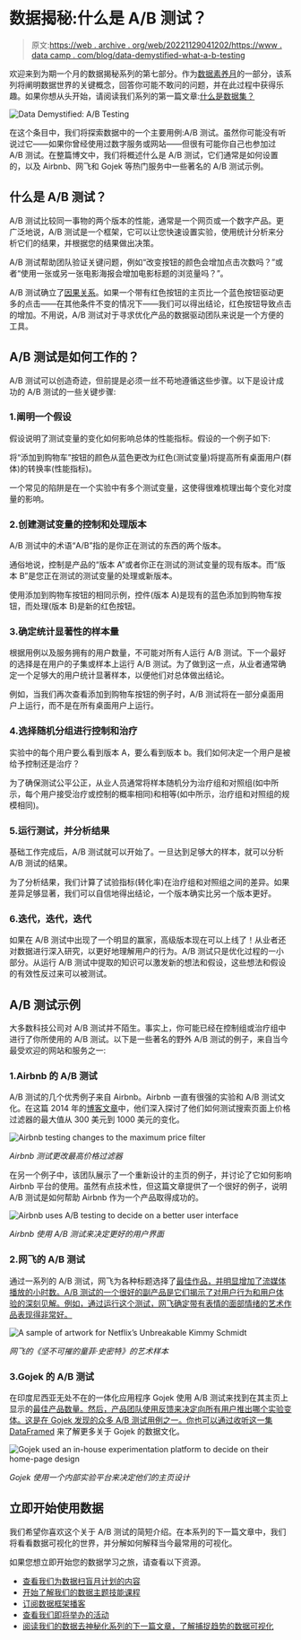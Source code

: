 # 数据揭秘:什么是 A/B 测试？

> 原文:[https://web . archive . org/web/20221129041202/https://www . data camp . com/blog/data-demystified-what-a-b-testing](https://web.archive.org/web/20221129041202/https://www.datacamp.com/blog/data-demystified-what-is-a-b-testing)

欢迎来到为期一个月的数据揭秘系列的第七部分。作为[数据素养月](https://web.archive.org/web/20221210092835/https://www.datacamp.com/data-literacy-month)的一部分，该系列将阐明数据世界的关键概念，回答你可能不敢问的问题，并在此过程中获得乐趣。如果你想从头开始，请阅读我们系列的第一篇文章:[什么是数据集？](https://web.archive.org/web/20221210092835/https://www.datacamp.com/blog/data-demystified-what-exactly-is-data)

![Data Demystified: A/B Testing](../Images/422b81e001e2f3a0e507c4e53cb0cbc4.png)

在这个条目中，我们将探索数据中的一个主要用例:A/B 测试。虽然你可能没有听说过它——如果你曾经使用过数字服务或网站——但很有可能你自己也参加过 A/B 测试。在整篇博文中，我们将概述什么是 A/B 测试，它们通常是如何设置的，以及 Airbnb、网飞和 Gojek 等热门服务中一些著名的 A/B 测试示例。

## 什么是 A/B 测试？

A/B 测试比较同一事物的两个版本的性能，通常是一个网页或一个数字产品。更广泛地说，A/B 测试是一个框架，它可以让您快速设置实验，使用统计分析来分析它们的结果，并根据您的结果做出决策。

A/B 测试帮助团队验证关键问题，例如“改变按钮的颜色会增加点击次数吗？”或者“使用一张或另一张电影海报会增加电影标题的浏览量吗？”。

A/B 测试确立了[因果关系](https://web.archive.org/web/20221210092835/https://www.datacamp.com/blog/data-demystified-correlation-vs-causation)。如果一个带有红色按钮的主页比一个蓝色按钮驱动更多的点击——在其他条件不变的情况下——我们可以得出结论，红色按钮导致点击的增加。不用说，A/B 测试对于寻求优化产品的数据驱动团队来说是一个方便的工具。

## A/B 测试是如何工作的？

A/B 测试可以创造奇迹，但前提是必须一丝不苟地遵循这些步骤。以下是设计成功的 A/B 测试的一些关键步骤:

### 1.阐明一个假设

假设说明了测试变量的变化如何影响总体的性能指标。假设的一个例子如下:

将“添加到购物车”按钮的颜色从蓝色更改为红色(测试变量)将提高所有桌面用户(群体)的转换率(性能指标)。

一个常见的陷阱是在一个实验中有多个测试变量，这使得很难梳理出每个变化对度量的影响。

### 2.创建测试变量的控制和处理版本

A/B 测试中的术语“A/B”指的是你正在测试的东西的两个版本。

通俗地说，控制是产品的“版本 A”或者你正在测试的测试变量的现有版本。而“版本 B”是您正在测试的测试变量的处理或新版本。

使用添加到购物车按钮的相同示例，控件(版本 A)是现有的蓝色添加到购物车按钮，而处理(版本 B)是新的红色按钮。

### 3.确定统计显著性的样本量

根据用例以及服务拥有的用户数量，不可能对所有人运行 A/B 测试。下一个最好的选择是在用户的子集或样本上运行 A/B 测试。为了做到这一点，从业者通常确定一个足够大的用户统计显著样本，以便他们对总体做出结论。

例如，当我们再次查看添加到购物车按钮的例子时，A/B 测试将在一部分桌面用户上运行，而不是在所有桌面用户上运行。

### 4.选择随机分组进行控制和治疗

实验中的每个用户要么看到版本 A，要么看到版本 b。我们如何决定一个用户是被给予控制还是治疗？

为了确保测试公平公正，从业人员通常将样本随机分为治疗组和对照组(如中所示，每个用户接受治疗或控制的概率相同)和相等(如中所示，治疗组和对照组的规模相同)。

### 5.运行测试，并分析结果

基础工作完成后，A/B 测试就可以开始了。一旦达到足够大的样本，就可以分析 A/B 测试的结果。

为了分析结果，我们计算了试验指标(转化率)在治疗组和对照组之间的差异。如果差异足够显著，我们可以自信地得出结论，一个版本确实比另一个版本更好。

### 6.迭代，迭代，迭代

如果在 A/B 测试中出现了一个明显的赢家，高级版本现在可以上线了！从业者还对数据进行深入研究，以更好地理解用户的行为。A/B 测试只是优化过程的一小部分。从运行 A/B 测试中提取的知识可以激发新的想法和假设，这些想法和假设的有效性反过来可以被测试。

## A/B 测试示例

大多数科技公司对 A/B 测试并不陌生。事实上，你可能已经在控制组或治疗组中进行了你所使用的 A/B 测试。以下是一些著名的野外 A/B 测试的例子，来自当今最受欢迎的网站和服务之一:

### 1.Airbnb 的 A/B 测试

A/B 测试的几个优秀例子来自 Airbnb。Airbnb 一直有很强的实验和 A/B 测试文化。在这篇 2014 年的[博客文章](https://web.archive.org/web/20221210092835/https://medium.com/airbnb-engineering/experiments-at-airbnb-e2db3abf39e7)中，他们深入探讨了他们如何测试搜索页面上价格过滤器的最大值从 300 美元到 1000 美元的变化。

![Airbnb testing changes to the maximum price filter](../Images/32a82c9a7e79a254f607682a89a1866f.png)

*Airbnb 测试更改最高价格过滤器*

在另一个例子中，该团队展示了一个重新设计的主页的例子，并讨论了它如何影响 Airbnb 平台的使用。虽然有点技术性，但这篇文章提供了一个很好的例子，说明 A/B 测试是如何帮助 Airbnb 作为一个产品取得成功的。

![Airbnb uses A/B testing to decide on a better user interface](../Images/49574f78e0980aee4f42b3f9083f16c9.png)

*Airbnb 使用 A/B 测试来决定更好的用户界面*

### 2.网飞的 A/B 测试

通过一系列的 A/B 测试，网飞为各种标题选择了[最佳作品，并明显增加了流媒体播放的小时数。A/B 测试的一个很好的副产品是它们揭示了对用户行为和用户体验的深刻见解。例如，通过运行这个测试，网飞确定带有表情的面部情绪的艺术作品表现得非常好。](https://web.archive.org/web/20221210092835/https://netflixtechblog.com/selecting-the-best-artwork-for-videos-through-a-b-testing-f6155c4595f6)

![A sample of artwork for Netflix’s Unbreakable Kimmy Schmidt](../Images/1e53cdbc5fce2a501c3bcad1e3a4928f.png)

*网飞的《坚不可摧的童菲·史密特》的艺术样本*

### 3.Gojek 的 A/B 测试

在印度尼西亚无处不在的一体化应用程序 Gojek 使用 A/B 测试来找到在其主页上显示的[最佳产品数量。然后，产品团队使用反馈来决定向所有用户推出哪个实验变体。这是在 Gojek 发现的众多 A/B 测试用例之一。你也可以通过](https://web.archive.org/web/20221210092835/https://blog.gojek.io/introducing-litmus-gojeks-own-experimentation-platform)[收听这一集 DataFramed](https://web.archive.org/web/20221210092835/https://www.datacamp.com/podcast/building-high-performing-data-teams) 来了解更多关于 Gojek 的数据文化。

![Gojek used an in-house experimentation platform to decide on their home-page design](../Images/2484d4ecdf8e1bc5c97879cdeeee4c67.png)

*Gojek 使用一个内部实验平台来决定他们的主页设计*

## 立即开始使用数据

我们希望你喜欢这个关于 A/B 测试的简短介绍。在本系列的下一篇文章中，我们将看看数据可视化的世界，并分解如何解释当今最常用的可视化。

如果您想立即开始您的数据学习之旅，请查看以下资源。

*   [查看我们为数据扫盲月计划的内容](https://web.archive.org/web/20221210092835/https://www.datacamp.com/data-literacy-month)
*   [开始了解我们的数据主题技能课程](https://web.archive.org/web/20221210092835/https://www.datacamp.com/tracks/understanding-data-topics)
*   [订阅数据框架播客](https://web.archive.org/web/20221210092835/https://www.datacamp.com/podcast)
*   [查看我们即将举办的活动](https://web.archive.org/web/20221210092835/https://www.datacamp.com/webinars)
*   [阅读我们的数据去神秘化系列的下一篇文章，了解捕捉趋势的数据可视化](https://web.archive.org/web/20221210092835/https://www.datacamp.com/blog/data-demystified-data-visualizations-that-capture-trends)
